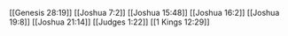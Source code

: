 [[Genesis 28:19]]
[[Joshua 7:2]]
[[Joshua 15:48]]
[[Joshua 16:2]]
[[Joshua 19:8]]
[[Joshua 21:14]]
[[Judges 1:22]]
[[1 Kings 12:29]]
